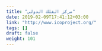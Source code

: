 ```yaml
---
title: "مركز الفلك الدولي"
date: 2019-02-09T17:41:12+03:00
link: "http://www.icoproject.org/"
tags: []
draft: false
weight: 101
---
```


